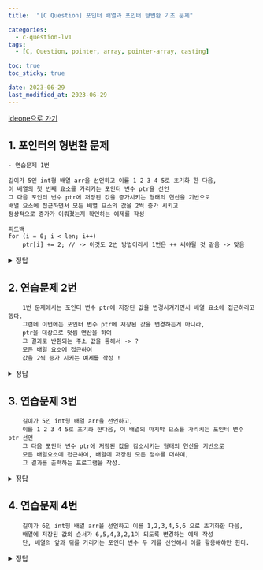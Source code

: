 ```yaml
---
title:  "[C Question] 포인터 배열과 포인터 형변환 기초 문제"

categories:
  - c-question-lv1
tags:
  - [C, Question, pointer, array, pointer-array, casting]

toc: true
toc_sticky: true

date: 2023-06-29
last_modified_at: 2023-06-29
---
```


<!-- post 폴더 이름 -> 연관성을 찾지못함 ( 이상하게 바꿔도 정상적으로 작동했기때문 ) -->
[ideone으로 가기](https://ideone.com/)


## 1. 포인터의 형변환 문제
```
- 연습문제 1번

길이가 5인 int형 배열 arr을 선언하고 이를 1 2 3 4 5로 초기화 한 다음,
이 배열의 첫 번째 요소를 가리키는 포인터 변수 ptr을 선언
그 다음 포인터 변수 ptr에 저장된 값을 증가시키는 형태의 연산을 기반으로
배열 요소에 접근하면서 모든 배열 요소의 값을 2씩 증가 시키고
정상적으로 증가가 이뤄졌는지 확인하는 예제를 작성

피드백
for (i = 0; i < len; i++)
    ptr[i] += 2; // -> 이것도 2번 방법이라서 1번은 ++ 써야될 것 같음 -> 맞음
```
<details>
<summary> 정답 </summary>
<div markdown="1">
<script src="https://gist.github.com/whalebee/8a499b3e5a4b941781a0553c6f2cc81b.js"></script>
</div>
</details>



## 2. 연습문제 2번

```
	1번 문제에서는 포인터 변수 ptr에 저장된 값을 변경시켜가면서 배열 요소에 접근하라고 했다.
	그런데 이번에는 포인터 변수 ptr에 저장된 값을 변경하는게 아니라,
	ptr을 대상으로 덧셈 연산을 하여
	그 결과로 반환되는 주소 값을 통해서 -> ?
	모든 배열 요소에 접근하여
	값을 2씩 증가 시키는 예제를 작성 !
```

<details>
<summary> 정답 </summary>
<div markdown="1">
<script src="https://gist.github.com/whalebee/3f63287cb4ab51d82b57b56a980545d7.js"></script>
</div>
</details>


## 3. 연습문제 3번
```
	길이가 5인 int형 배열 arr을 선언하고,
	이를 1 2 3 4 5로 초기화 한다음, 이 배열의 마지막 요소를 가리키는 포인터 변수 ptr 선언
	그 다음 포인터 변수 ptr에 저장된 값을 감소시키는 형태의 연산을 기반으로
	모든 배열요소에 접근하여, 배열에 저장된 모든 정수를 더하여,
	그 결과를 출력하는 프로그램을 작성.
```

<details>
<summary> 정답 </summary>
<div markdown="1">
<script src="https://gist.github.com/whalebee/aa833a0d356871529e4ea0b4f579458c.js"></script>
</div>
</details>



## 4. 연습문제 4번
```
	길이가 6인 int형 배열 arr을 선언하고 이를 1,2,3,4,5,6 으로 초기화한 다음,
	배열에 저장된 값의 순서가 6,5,4,3,2,1이 되도록 변경하는 예제 작성
	단, 배열의 앞과 뒤를 가리키는 포인터 변수 두 개를 선언해서 이를 활용해햐만 한다.
```

<details>
<summary> 정답 </summary>
<div markdown="1">
<script src="https://gist.github.com/whalebee/f7bfbf808b1b53ff3ecbad2c1ce2c305.js"></script>
</div>
</details>

